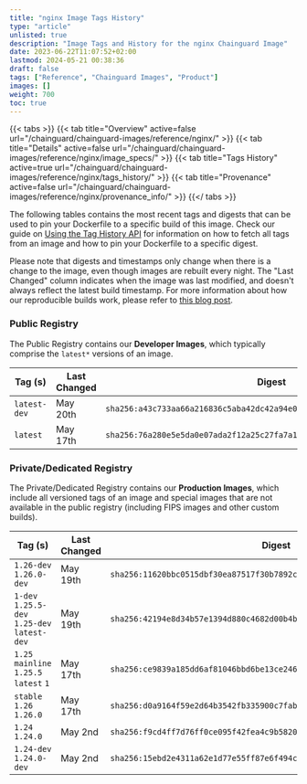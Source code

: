 ```yaml
---
title: "nginx Image Tags History"
type: "article"
unlisted: true
description: "Image Tags and History for the nginx Chainguard Image"
date: 2023-06-22T11:07:52+02:00
lastmod: 2024-05-21 00:38:36
draft: false
tags: ["Reference", "Chainguard Images", "Product"]
images: []
weight: 700
toc: true
---
```


{{< tabs >}}
{{< tab title="Overview" active=false url="/chainguard/chainguard-images/reference/nginx/" >}}
{{< tab title="Details" active=false url="/chainguard/chainguard-images/reference/nginx/image_specs/" >}}
{{< tab title="Tags History" active=true url="/chainguard/chainguard-images/reference/nginx/tags_history/" >}}
{{< tab title="Provenance" active=false url="/chainguard/chainguard-images/reference/nginx/provenance_info/" >}}
{{</ tabs >}}

The following tables contains the most recent tags and digests that can be used to pin your Dockerfile to a specific build of this image. Check our guide on [Using the Tag History API](/chainguard/chainguard-images/using-the-tag-history-api/) for information on how to fetch all tags from an image and how to pin your Dockerfile to a specific digest.

Please note that digests and timestamps only change when there is a change to the image, even though images are rebuilt every night. The "Last Changed" column indicates when the image was last modified, and doesn't always reflect the latest build timestamp. For more information about how our reproducible builds work, please refer to [this blog post](https://www.chainguard.dev/unchained/reproducing-chainguards-reproducible-image-builds).

### Public Registry
The Public Registry contains our **Developer Images**, which typically comprise the `latest*` versions of an image.

| Tag (s)       | Last Changed | Digest                                                                    |
|---------------|--------------|---------------------------------------------------------------------------|
|  `latest-dev` | May 20th     | `sha256:a43c733aa66a216836c5aba42dc42a94e0b1c89985292ae0e946a02abfaea9fc` |
|  `latest`     | May 17th     | `sha256:76a280e5e5da0e07ada2f12a25c27fa7a188bed0fd2f8f991069e043d2c40b48` |


### Private/Dedicated Registry
The Private/Dedicated Registry contains our **Production Images**, which include all versioned tags of an image and special images that are not available in the public registry (including FIPS images and other custom builds).

| Tag (s)                                       | Last Changed | Digest                                                                    |
|-----------------------------------------------|--------------|---------------------------------------------------------------------------|
|  `1.26-dev` `1.26.0-dev`                      | May 19th     | `sha256:11620bbc0515dbf30ea87517f30b7892c9a900a96953f1576876560cbe4cc6c3` |
|  `1-dev` `1.25.5-dev` `1.25-dev` `latest-dev` | May 19th     | `sha256:42194e8d34b57e1394d880c4682d00b4bb4ea384c889a2bb1917e47da6269d93` |
|  `1.25` `mainline` `1.25.5` `latest` `1`      | May 17th     | `sha256:ce9839a185dd6af81046bbd6be13ce246e10b3552922575e97f38645467e9de3` |
|  `stable` `1.26` `1.26.0`                     | May 17th     | `sha256:d0a9164f59e2d64b3542fb335900c7fab18133a95dab6a32be25671e8dff5baa` |
|  `1.24` `1.24.0`                              | May 2nd      | `sha256:f9cd4ff7d76ff0ce095f42fea4c9b5820fb99dcb49df0f0e302d87883fab7967` |
|  `1.24-dev` `1.24.0-dev`                      | May 2nd      | `sha256:15ebd2e4311a62e1d77e55ff87e6f494c8d3a84ef8e861fdf6a7a85a92b3b4f3` |

